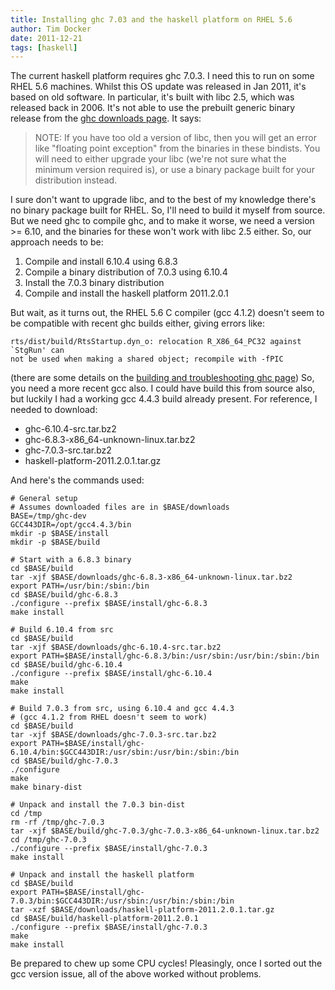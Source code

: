 ```yaml
---
title: Installing ghc 7.03 and the haskell platform on RHEL 5.6
author: Tim Docker
date: 2011-12-21
tags: [haskell]
---
```


The current haskell platform requires ghc 7.0.3. I need this to run on
some RHEL 5.6 machines. Whilst this OS update was released in Jan 2011,
it's based on old software. In particular, it's built with libc 2.5,
which was released back in 2006. It's not able to use the prebuilt
generic binary release from the [ghc downloads
page](http://haskell.org/ghc/download_ghc_7_0_3 "ghc downloads page").
It says:

> NOTE: If you have too old a version of libc, then you will get an
> error like "floating point exception" from the binaries in these
> bindists. You will need to either upgrade your libc (we're not sure
> what the minimum version required is), or use a binary package built
> for your distribution instead.

I sure don't want to upgrade libc, and to the best of my knowledge
there's no binary package built for RHEL. So, I'll need to build it
myself from source. But we need ghc to compile ghc, and to make it
worse, we need a version &gt;= 6.10, and the binaries for these won't
work with libc 2.5 either. So, our approach needs to be:

1.  Compile and install 6.10.4 using 6.8.3
2.  Compile a binary distribution of 7.0.3 using 6.10.4
3.  Install the 7.0.3 binary distribution
4.  Compile and install the haskell platform 2011.2.0.1

But wait, as it turns out, the RHEL 5.6 C compiler (gcc 4.1.2) doesn't
seem to be compatible with recent ghc builds either, giving errors like:

    rts/dist/build/RtsStartup.dyn_o: relocation R_X86_64_PC32 against `StgRun' can
    not be used when making a shared object; recompile with -fPIC

(there are some details on the [building and troubleshooting ghc
page](http://hackage.haskell.org/trac/ghc/wiki/Building/Troubleshooting))
So, you need a more recent gcc also. I could have build this from source
also, but luckily I had a working gcc 4.4.3 build already present. For
reference, I needed to download:

-   ghc-6.10.4-src.tar.bz2
-   ghc-6.8.3-x86\_64-unknown-linux.tar.bz2
-   ghc-7.0.3-src.tar.bz2
-   haskell-platform-2011.2.0.1.tar.gz

And here's the commands used:

    # General setup
    # Assumes downloaded files are in $BASE/downloads
    BASE=/tmp/ghc-dev
    GCC443DIR=/opt/gcc4.4.3/bin
    mkdir -p $BASE/install
    mkdir -p $BASE/build

    # Start with a 6.8.3 binary
    cd $BASE/build
    tar -xjf $BASE/downloads/ghc-6.8.3-x86_64-unknown-linux.tar.bz2
    export PATH=/usr/bin:/sbin:/bin
    cd $BASE/build/ghc-6.8.3
    ./configure --prefix $BASE/install/ghc-6.8.3
    make install

    # Build 6.10.4 from src
    cd $BASE/build
    tar -xjf $BASE/downloads/ghc-6.10.4-src.tar.bz2 
    export PATH=$BASE/install/ghc-6.8.3/bin:/usr/sbin:/usr/bin:/sbin:/bin
    cd $BASE/build/ghc-6.10.4
    ./configure --prefix $BASE/install/ghc-6.10.4
    make
    make install

    # Build 7.0.3 from src, using 6.10.4 and gcc 4.4.3
    # (gcc 4.1.2 from RHEL doesn't seem to work)
    cd $BASE/build
    tar -xjf $BASE/downloads/ghc-7.0.3-src.tar.bz2 
    export PATH=$BASE/install/ghc-6.10.4/bin:$GCC443DIR:/usr/sbin:/usr/bin:/sbin:/bin
    cd $BASE/build/ghc-7.0.3
    ./configure
    make
    make binary-dist
     
    # Unpack and install the 7.0.3 bin-dist
    cd /tmp
    rm -rf /tmp/ghc-7.0.3
    tar -xjf $BASE/build/ghc-7.0.3/ghc-7.0.3-x86_64-unknown-linux.tar.bz2
    cd /tmp/ghc-7.0.3
    ./configure --prefix $BASE/install/ghc-7.0.3
    make install

    # Unpack and install the haskell platform
    cd $BASE/build
    export PATH=$BASE/install/ghc-7.0.3/bin:$GCC443DIR:/usr/sbin:/usr/bin:/sbin:/bin
    tar -xzf $BASE/downloads/haskell-platform-2011.2.0.1.tar.gz
    cd $BASE/build/haskell-platform-2011.2.0.1
    ./configure --prefix $BASE/install/ghc-7.0.3
    make
    make install

Be prepared to chew up some CPU cycles! Pleasingly, once I sorted out
the gcc version issue, all of the above worked without problems.
